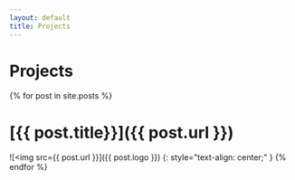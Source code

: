 ```yaml
---
layout: default
title: Projects
---
```

# Projects
{% for post in site.posts %}
# [{{ post.title}}]({{ post.url }})
![<img src={{ post.url }}]({{ post.logo }}) 
{: style="text-align: center;" }
{% endfor %}
